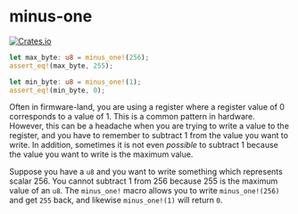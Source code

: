 # minus-one
[![Crates.io](https://img.shields.io/crates/v/minus-one.svg?style=plastic)](http://crates.io/crates/minus-one)

```rust
let max_byte: u8 = minus_one!(256);
assert_eq!(max_byte, 255);

let min_byte: u8 = minus_one!(1);
assert_eq!(min_byte, 0);
```

Often in firmware-land, you are using a register where a register value of 0 corresponds to a value of 1. This is a
common pattern in hardware.
However, this can be a headache when you are trying to write a value to the register, and you have to remember to
subtract 1 from the value you want to write.
In addition, sometimes it is not even _possible_ to subtract 1 because the value you want to write is the maximum
value.

Suppose you have a `u8` and you want to write something which represents scalar 256. You cannot subtract 1 from 256
because 255 is the maximum value of an `u8`.
The `minus_one!` macro allows you to write `minus_one!(256)` and get `255` back, and likewise `minus_one!(1)` will
return `0`.
